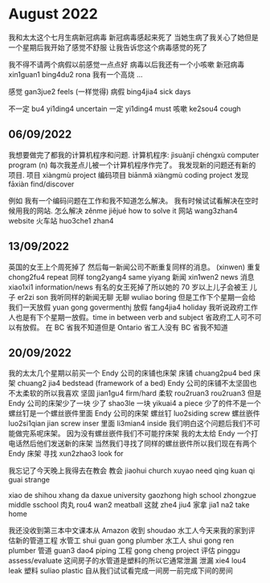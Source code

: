 # August 2022

我和太太这个七月生病新冠病毒
新冠病毒感起来死了
当她生病了我关心了她但是一个星期后我开始了感觉不舒服
让我告诉您这个病毒感觉的死了

我不得不请两个病假以前感觉一点点好
病毒以后我还有一个小咳嗽
新冠病毒 xin1guan1 bing4du2 rona
我有一个高烧 ...

感觉 gan3jue2 feels (一样觉得)
病假 bing4jia4 sick days

不一定 bu4 yi1ding4 uncertain
一定 yi1ding4 must
咳嗽 ke2sou4 cough

## 06/09/2022

我想要做完了都我的计算机程序和问题.
计算机程序: jìsuànjī chéngxù computer program (n)
每次我差点儿被一个计算机程序作完了。
我发现新的问题还有新的项目.
项目 xiàngmù project
编码项目 biānmǎ xiàngmù coding project
发现 fāxiàn find/discover

例如 我有一个编码问题在工作和我不知道怎么解决。
我有时候试试看解决在空时候用我的网站.
怎么解决 zěnme jiějué how to solve it
网站 wang3zhan4 website
火车站 huo3che1 zhan4

## 13/09/2022

英国的女王上个周死掉了
然后每一新闻公司不断重复同样的消息。 (xinwen)
重复 chong2fu4 repeat
同样 tong2yang4 same yiyang
新闻 xin1wen2 news
消息 xiao1xi1 information/news
有名的女王死掉了所以她的 70 岁以上儿子会被王
儿子 er2zi son
我听同样的新闻无聊
无聊 wuliao boring
但是工作下个星期一会给我们一天放假
yuan gong govermenthj
放假 fang4jia4 holiday
我听说政府工作人也是有下个星期一放假。time in between verb and subject
省政府工人可不可以有放假。
在 BC 省我不知道但是 Ontario 省工人没有
BC 省我不知道

## 20/09/2022

我的太太几个星期以前买一个 Endy 公司的床铺也床架
床铺 chuang2pu4 bed
床架 chuang2 jia4 bedstead (framework of a bed)
Endy 公司的床铺不太坚固也不太柔软的所以我喜欢
坚固 jian1gu4 firm/hard
柔软 rou2ruan3 rou2ruan3
但是 Endy 公司的床架少了一块
少了 shao3le
一块 yikuai4 a piece
少了的件不是一个螺丝钉是一个螺丝嵌件里面 Endy 公司的床架
螺丝钉 luo2siding screw
螺丝嵌件 luo2si1qian jian screw inser
里面 li3mian4 inside
我们明白这个问题后我们不可能做完系呢床架。
因为没有螺丝嵌件我们不可能拧床架
我的太太给 Endy 一个打电话然后他们发送新的床架
当然我们寻找了同样的螺丝嵌件所以我们现在有两个 Endy 床架
寻找 xun2zhao3 look for

我忘记了今天晚上我得去在教会
教会 jiaohui church
xuyao need
qing kuan
qi guai strange

xiao de shihou
xhang da
daxue university
gaozhong high school
zhongzue middle sschool
肉丸 rou4 wan2 meatball
这就 zhe4 jiu4
家拿 jia1 na2 take home

我还没收到第三本中文课本从 Amazon
收到 shoudao
水工人今天来我的家到评估新的管道工程
水管工 shui guan gong plumber
水工人 shui gong ren plumber
管道 guan3 dao4 piping
工程 gong cheng project
评估 pinggu assess/evaluate
这间房子的水管道是塑料的所以它通常泄漏
泄漏 xie4 lou4 leak
塑料 suliao plastic
自从我们试试看完成一间房一前完成下间的房间
